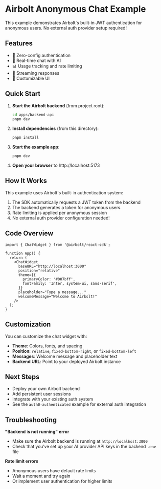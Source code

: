 # Airbolt Anonymous Chat Example

This example demonstrates Airbolt's built-in JWT authentication for anonymous users. No external auth provider setup required!

## Features

- 🚀 Zero-config authentication
- 💬 Real-time chat with AI
- 📊 Usage tracking and rate limiting
- 🌊 Streaming responses
- 🎨 Customizable UI

## Quick Start

1. **Start the Airbolt backend** (from project root):

   ```bash
   cd apps/backend-api
   pnpm dev
   ```

2. **Install dependencies** (from this directory):

   ```bash
   pnpm install
   ```

3. **Start the example app**:

   ```bash
   pnpm dev
   ```

4. **Open your browser** to http://localhost:5173

## How It Works

This example uses Airbolt's built-in authentication system:

1. The SDK automatically requests a JWT token from the backend
2. The backend generates a token for anonymous users
3. Rate limiting is applied per anonymous session
4. No external auth provider configuration needed!

## Code Overview

```tsx
import { ChatWidget } from '@airbolt/react-sdk';

function App() {
  return (
    <ChatWidget
      baseURL="http://localhost:3000"
      position="relative"
      theme={{
        primaryColor: '#007bff',
        fontFamily: 'Inter, system-ui, sans-serif',
      }}
      placeholder="Type a message..."
      welcomeMessage="Welcome to Airbolt!"
    />
  );
}
```

## Customization

You can customize the chat widget with:

- **Theme**: Colors, fonts, and spacing
- **Position**: `relative`, `fixed-bottom-right`, or `fixed-bottom-left`
- **Messages**: Welcome message and placeholder text
- **Backend URL**: Point to your deployed Airbolt instance

## Next Steps

- Deploy your own Airbolt backend
- Add persistent user sessions
- Integrate with your existing auth system
- See the `auth0-authenticated` example for external auth integration

## Troubleshooting

**"Backend is not running" error**

- Make sure the Airbolt backend is running at `http://localhost:3000`
- Check that you've set up your AI provider API keys in the backend `.env` file

**Rate limit errors**

- Anonymous users have default rate limits
- Wait a moment and try again
- Or implement user authentication for higher limits
